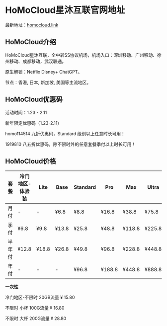 # HoMoCloud星沐互联官网地址

最新地址：[homocloud.link](https://url.gogogomiao.one/QYTN)

## HoMoCloud介绍

HoMoCloud星沐互联，全中转SS协议机场，机场入口：深圳移动、广州移动、徐州移动、成都移动，武汉联通。

原生解锁：Netflix Disney+ ChatGPT。

节点：香港, 日本, 新加坡, 美国等主流地区。

## HoMoCloud优惠码

活动时间：1.23 - 2.11

新年限定优惠码（1.23-2.11）

homo114514 九折优惠码，Standard 级别以上任意时长可用！

1919810  八五折优惠码，除不限时外的任意套餐季付以上时长可用！

## HoMoCloud价格

|套餐|冷门地区-体验装|Lite|Base|Standard|Pro|Max|Ultra|
|----|----|----|----|----|----|----|----|
|月付|-|-|¥6.8|¥8.8|¥16.8|¥38.8|¥75.8|
|季付|¥6.8|¥9.8|¥13.8|¥25.8|¥48.8|¥118.8|¥225.8|
|半年付|¥12.8|¥18.8|¥26.8|¥49.8|¥96.8|¥228.8|¥448.8|
|年付|-|-|-|¥96.8|¥188.8|¥448.8|¥888.8|

**一次性**

冷门地区-不限时 20GB流量 ¥ 15.80

不限时 小杯 100G流量 ¥ 16.80

不限时 大杯 200G流量 ¥ 28.80
